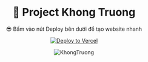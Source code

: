  <div align="center">

# 📂 Project Khong Truong
😎 Bấm vào nút Deploy bên dưới để tạo website nhanh

[![Deploy to Vercel](https://vercel.com/button)](https://vercel.com/import/project?template=https://github.com/khongtruong2008/Khong-Truong/tree/main?tab=readme-ov-file)
</div>
<p align="center">
  <img src="https://img.upanh.tv/2025/05/31/Screenshot-2025-05-31-002815.png" alt="KhongTruong">
</p>
